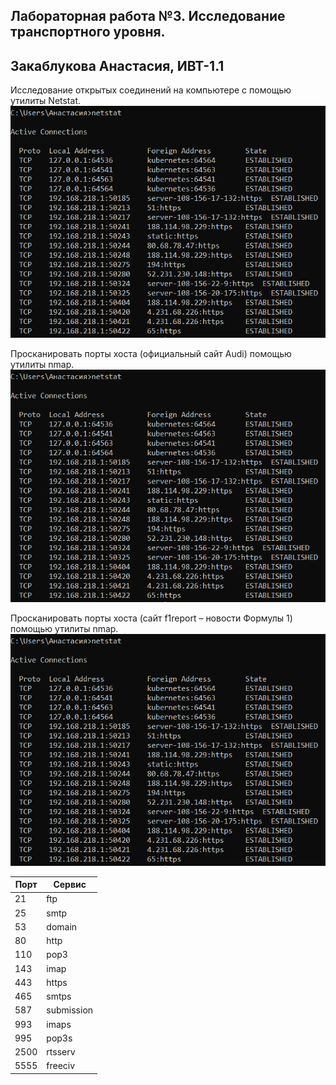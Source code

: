 ## Лабораторная работа №3. Исследование транспортного уровня.
## Закаблукова Анастасия, ИВТ-1.1

Исследование открытых соединений на компьютере с помощью утилиты Netstat.   
![](image_report/pic1.png)

Просканировать порты хоста (официальный сайт Audi) помощью утилиты nmap.    
![](image_report/pic1.png)

Просканировать порты хоста (сайт f1report – новости Формулы 1) помощью утилиты nmap.    
![](image_report/pic1.png)

| Порт | Сервис     |
|------|------------|
| 21   | ftp        |
| 25   | smtp       |
| 53   | domain     |
| 80   | http       |
| 110  | pop3       |
| 143  | imap       |
| 443  | https      |
| 465  | smtps      |
| 587  | submission |
| 993  | imaps      |
| 995  | pop3s      |
| 2500 | rtsserv    |
| 5555 | freeciv    |